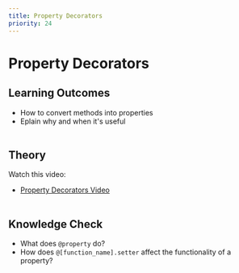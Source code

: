 ```yaml
---
title: Property Decorators
priority: 24
---
```


# Property Decorators

## Learning Outcomes

- How to convert methods into properties
- Eplain why and when it's useful
  <br><br>

## Theory

Watch this video:

- [Property Decorators Video](https://www.youtube.com/watch?v=jCzT9XFZ5bw)
  <br><br>

## Knowledge Check

- What does `@property` do?
- How does `@[function_name].setter` affect the functionality of a property?
  <br><br>
